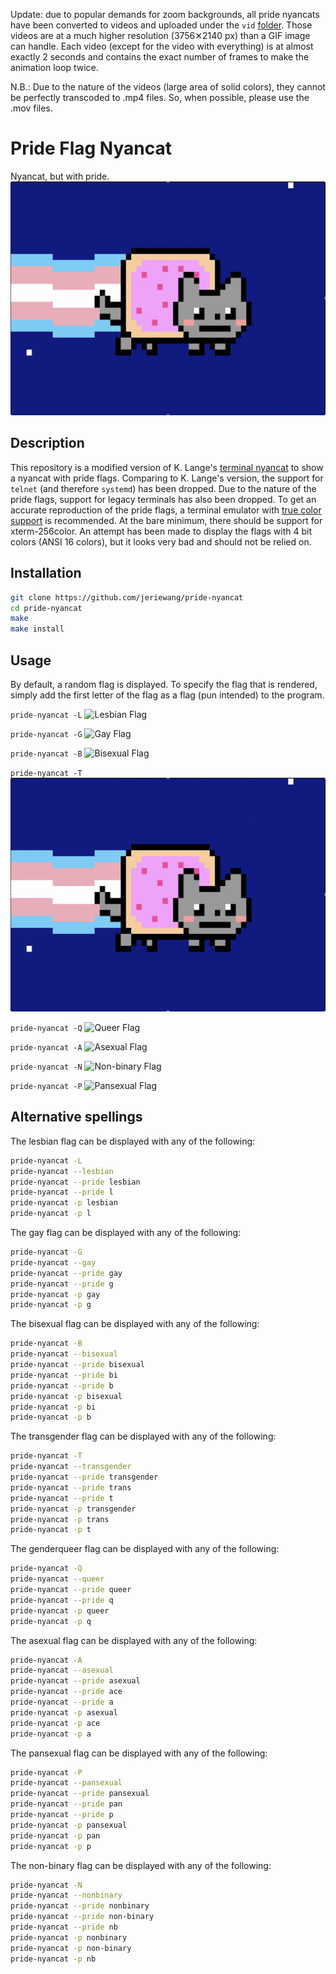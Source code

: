 Update: due to popular demands for zoom backgrounds, all pride nyancats have been converted to videos and uploaded under the `vid` [folder](https://github.com/jeriewang/pride-nyancat/vid). Those videos are at a much higher resolution (3756✕2140 px) than a GIF image can handle. Each video (except for the video with everything) is at almost exactly 2 seconds and contains the exact number of frames to make the animation loop twice. 

N.B.: Due to the nature of the videos (large area of solid colors), they cannot be perfectly transcoded to .mp4 files. So, when possible, please use the .mov files.  

# Pride Flag Nyancat

Nyancat, but with pride.
![Transgender Flag](img/T.gif)

## Description

This repository is a modified version of K. Lange's [terminal nyancat](https://github.com/klange/nyancat) to 
show a nyancat with pride flags. 
Comparing to K. Lange's version, the support for `telnet` (and therefore `systemd`) has been dropped.
Due to the nature of the pride flags, support for legacy terminals has also been dropped. To get an accurate reproduction
of the pride flags, a terminal emulator with 
[true color support](https://gist.github.com/XVilka/8346728#now-supporting-true-color) is recommended. At the bare
minimum, there should be support for xterm-256color. An attempt has been made to display the flags with 4 bit colors 
(ANSI 16 colors), but it looks very bad and should not be relied on. 

## Installation

```bash
git clone https://github.com/jeriewang/pride-nyancat
cd pride-nyancat
make 
make install
```

## Usage

By default, a random flag is displayed. To specify the flag that is rendered, simply add
the first letter of the flag as a flag (pun intended) to the program.

```pride-nyancat -L```
![Lesbian Flag](img/L.gif)

```pride-nyancat -G```
![Gay Flag](img/G.gif)

```pride-nyancat -B```
![Bisexual Flag](img/B.gif)

```pride-nyancat -T```
![Transgender Flag](img/T.gif)

```pride-nyancat -Q```
![Queer Flag](img/Q.gif)

```pride-nyancat -A```
![Asexual Flag](img/A.gif)

```pride-nyancat -N```
![Non-binary Flag](img/N.gif)

```pride-nyancat -P```
![Pansexual Flag](img/P.gif)

## Alternative spellings

The lesbian flag can be displayed with any of the following:
```bash
pride-nyancat -L
pride-nyancat --lesbian
pride-nyancat --pride lesbian
pride-nyancat --pride l
pride-nyancat -p lesbian
pride-nyancat -p l
```

The gay flag can be displayed with any of the following:
```bash
pride-nyancat -G
pride-nyancat --gay
pride-nyancat --pride gay
pride-nyancat --pride g
pride-nyancat -p gay
pride-nyancat -p g
```

The bisexual flag can be displayed with any of the following:
```bash
pride-nyancat -B
pride-nyancat --bisexual
pride-nyancat --pride bisexual
pride-nyancat --pride bi
pride-nyancat --pride b
pride-nyancat -p bisexual
pride-nyancat -p bi
pride-nyancat -p b
```

The transgender flag can be displayed with any of the following:
```bash
pride-nyancat -T
pride-nyancat --transgender
pride-nyancat --pride transgender
pride-nyancat --pride trans
pride-nyancat --pride t
pride-nyancat -p transgender
pride-nyancat -p trans
pride-nyancat -p t
```

The genderqueer flag can be displayed with any of the following:
```bash
pride-nyancat -Q
pride-nyancat --queer
pride-nyancat --pride queer
pride-nyancat --pride q
pride-nyancat -p queer
pride-nyancat -p q
```

The asexual flag can be displayed with any of the following:
```bash
pride-nyancat -A
pride-nyancat --asexual
pride-nyancat --pride asexual
pride-nyancat --pride ace
pride-nyancat --pride a
pride-nyancat -p asexual
pride-nyancat -p ace
pride-nyancat -p a
```

The pansexual flag can be displayed with any of the following:
```bash
pride-nyancat -P
pride-nyancat --pansexual
pride-nyancat --pride pansexual
pride-nyancat --pride pan
pride-nyancat --pride p
pride-nyancat -p pansexual
pride-nyancat -p pan
pride-nyancat -p p
```

The non-binary flag can be displayed with any of the following:
```bash
pride-nyancat -N
pride-nyancat --nonbinary
pride-nyancat --pride nonbinary
pride-nyancat --pride non-binary
pride-nyancat --pride nb
pride-nyancat -p nonbinary
pride-nyancat -p non-binary
pride-nyancat -p nb
```
